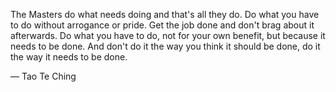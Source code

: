 The Masters do what needs doing and that's all they do.
Do what you have to do without arrogance or pride.
Get the job done and don't brag about it afterwards.
Do what you have to do, not for your own benefit, but because it needs to be done.
And don't do it the way you think it should be done, do it the way it needs to be done.

— Tao Te Ching
